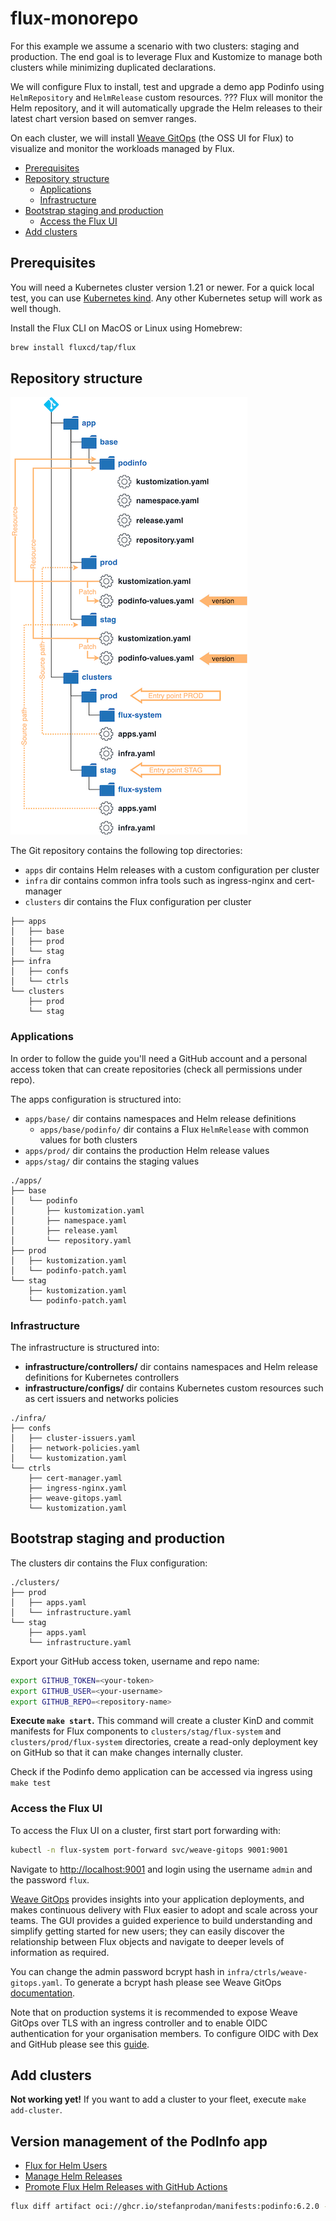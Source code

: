 # flux-monorepo

For this example we assume a scenario with two clusters: staging and production.
The end goal is to leverage Flux and Kustomize to manage both clusters while minimizing duplicated declarations.

We will configure Flux to install, test and upgrade a demo app Podinfo using `HelmRepository` and `HelmRelease` custom resources.
??? Flux will monitor the Helm repository, and it will automatically upgrade the Helm releases to their latest chart version based on semver ranges.

On each cluster, we will install [Weave GitOps](https://docs.gitops.weave.works/) (the OSS UI for Flux) to visualize and monitor the workloads managed by Flux.

- [Prerequisites](#prerequisites)
- [Repository structure](#repository-structure)
  - [Applications](#applications)
  - [Infrastructure](#infrastructure)
- [Bootstrap staging and production](#bootstrap-staging-and-production)
  - [Access the Flux UI](#access-the-flux-ui)
- [Add clusters](#add-clusters)

## Prerequisites

You will need a Kubernetes cluster version 1.21 or newer.
For a quick local test, you can use [Kubernetes kind](https://kind.sigs.k8s.io/docs/user/quick-start/).
Any other Kubernetes setup will work as well though.

Install the Flux CLI on MacOS or Linux using Homebrew:

```sh
brew install fluxcd/tap/flux
```

## Repository structure

![Repository structure](./assets/structure.png)

The Git repository contains the following top directories:

- `apps` dir contains Helm releases with a custom configuration per cluster
- `infra` dir contains common infra tools such as ingress-nginx and cert-manager
- `clusters` dir contains the Flux configuration per cluster

```
├── apps
│   ├── base
│   ├── prod 
│   └── stag
├── infra
│   ├── confs
│   └── ctrls
└── clusters
    ├── prod
    └── stag
```

### Applications

In order to follow the guide you'll need a GitHub account and a personal access token that can create repositories (check all permissions under repo).

The apps configuration is structured into:

- `apps/base/` dir contains namespaces and Helm release definitions
  - `apps/base/podinfo/` dir contains a Flux `HelmRelease` with common values for both clusters
- `apps/prod/` dir contains the production Helm release values
- `apps/stag/` dir contains the staging values

```
./apps/
├── base
│   └── podinfo
│       ├── kustomization.yaml
│       ├── namespace.yaml
│       ├── release.yaml
│       └── repository.yaml
├── prod
│   ├── kustomization.yaml
│   └── podinfo-patch.yaml
└── stag
    ├── kustomization.yaml
    └── podinfo-patch.yaml
```

### Infrastructure

The infrastructure is structured into:

- **infrastructure/controllers/** dir contains namespaces and Helm release definitions for Kubernetes controllers
- **infrastructure/configs/** dir contains Kubernetes custom resources such as cert issuers and networks policies

```
./infra/
├── confs
│   ├── cluster-issuers.yaml
│   ├── network-policies.yaml
│   └── kustomization.yaml
└── ctrls
    ├── cert-manager.yaml
    ├── ingress-nginx.yaml
    ├── weave-gitops.yaml
    └── kustomization.yaml
```

## Bootstrap staging and production

The clusters dir contains the Flux configuration:

```
./clusters/
├── prod
│   ├── apps.yaml
│   └── infrastructure.yaml
└── stag
    ├── apps.yaml
    └── infrastructure.yaml
```

Export your GitHub access token, username and repo name:

```sh
export GITHUB_TOKEN=<your-token>
export GITHUB_USER=<your-username>
export GITHUB_REPO=<repository-name>
```

**Execute `make start`.** This command will create a cluster KinD and commit manifests for Flux components to `clusters/stag/flux-system` and `clusters/prod/flux-system` directories, create a read-only deployment key on GitHub so that it can make changes internally cluster.

Check if the Podinfo demo application can be accessed via ingress using `make test`

### Access the Flux UI

To access the Flux UI on a cluster, first start port forwarding with:

```sh
kubectl -n flux-system port-forward svc/weave-gitops 9001:9001
```

Navigate to <http://localhost:9001> and login using the username `admin` and the password `flux`.

[Weave GitOps](https://docs.gitops.weave.works/) provides insights into your application deployments,
and makes continuous delivery with Flux easier to adopt and scale across your teams.
The GUI provides a guided experience to build understanding and simplify getting started for new users;
they can easily discover the relationship between Flux objects and navigate to deeper levels of information as required.

You can change the admin password bcrypt hash in `infra/ctrls/weave-gitops.yaml`.
To generate a bcrypt hash please see Weave GitOps
[documentation](https://docs.gitops.weave.works/docs/configuration/securing-access-to-the-dashboard/#login-via-a-cluster-user-account).

Note that on production systems it is recommended to expose Weave GitOps over TLS with an ingress controller and
to enable OIDC authentication for your organisation members.
To configure OIDC with Dex and GitHub please see this [guide](https://docs.gitops.weave.works/docs/guides/setting-up-dex/).

## Add clusters

**Not working yet!** If you want to add a cluster to your fleet, execute `make add-cluster`.

## Version management of the PodInfo app

- [Flux for Helm Users](https://fluxcd.io/flux/use-cases/helm/)
- [Manage Helm Releases](https://fluxcd.io/flux/guides/helmreleases/)
- [Promote Flux Helm Releases with GitHub Actions](https://fluxcd.io/flux/use-cases/gh-actions-helm-promotion/)

```sh
flux diff artifact oci://ghcr.io/stefanprodan/manifests:podinfo:6.2.0 --path=./kustomize
```
